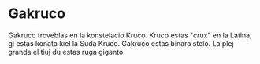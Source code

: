 # Gakruco

Gakruco troveblas en la konstelacio Kruco. Kruco estas "crux" en la Latina, gi
estas konata kiel la Suda Kruco. Gakruco estas binara stelo. La plej granda el
tiuj du estas ruga giganto.
